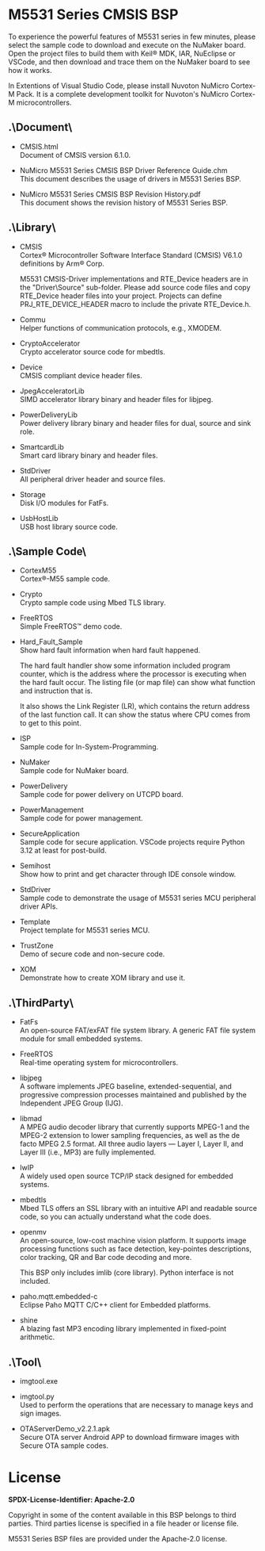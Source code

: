 # M5531 Series CMSIS BSP

To experience the powerful features of M5531 series in few minutes, please select the sample code to download and execute on the NuMaker board. Open the project files to build them with Keil® MDK, IAR, NuEclipse or VSCode, and then download and trace them on the NuMaker board to see how it works.

In Extentions of Visual Studio Code, please install Nuvoton NuMicro Cortex-M Pack. It is a complete development toolkit for Nuvoton's NuMicro Cortex-M microcontrollers.

## .\Document\

- CMSIS.html<br>
	Document of CMSIS version 6.1.0.

- NuMicro M5531 Series CMSIS BSP Driver Reference Guide.chm<br>
	This document describes the usage of drivers in M5531 Series BSP.

- NuMicro M5531 Series CMSIS BSP Revision History.pdf<br>
	This document shows the revision history of M5531 Series BSP.


## .\Library\

- CMSIS<br>
	Cortex® Microcontroller Software Interface Standard (CMSIS) V6.1.0 definitions by Arm® Corp.<p>
	M5531 CMSIS-Driver implementations and RTE_Device headers are in the "Driver\Source" sub-folder. Please add source code files and copy RTE_Device header files into your project. Projects can define PRJ_RTE_DEVICE_HEADER macro to include the private RTE_Device.h.

- Commu<br>
	Helper functions of communication protocols, e.g., XMODEM.

- CryptoAccelerator<br>
	Crypto accelerator source code for mbedtls.

- Device<br>
	CMSIS compliant device header files.

- JpegAcceleratorLib<br>
	SIMD accelerator library binary and header files for libjpeg.

- PowerDeliveryLib<br>
	Power delivery library binary and header files for dual, source and sink role.

- SmartcardLib<br>
	Smart card library binary and header files.

- StdDriver<br>
	All peripheral driver header and source files.

- Storage<br>
	Disk I/O modules for FatFs.

- UsbHostLib<br>
	USB host library source code.


## .\Sample Code\

- CortexM55<br>
	Cortex®-M55 sample code.

- Crypto<br>
	Crypto sample code using Mbed TLS library.

- FreeRTOS<br>
	Simple FreeRTOS™ demo code.
	
- Hard\_Fault\_Sample<br>
	Show hard fault information when hard fault happened.<p>
	The hard fault handler show some information included program counter, which is the address where the processor is executing when the hard fault occur. The listing file (or map file) can show what function and instruction that is.<p>
	It also shows the Link Register (LR), which contains the return address of the last function call. It can show the status where CPU comes from to get to this point.

- ISP<br>
	Sample code for In-System-Programming.

- NuMaker<br>
	Sample code for NuMaker board.

- PowerDelivery<br>
	Sample code for power delivery on UTCPD board.

- PowerManagement<br>
	Sample code for power management.

- SecureApplication<br>
	Sample code for secure application.
	VSCode projects require Python 3.12 at least for post-build.

- Semihost<br>
	Show how to print and get character through IDE console window.

- StdDriver<br>
	Sample code to demonstrate the usage of M5531 series MCU peripheral driver APIs.

- Template<br>
	Project template for M5531 series MCU.

- TrustZone<br>
	Demo of secure code and non-secure code.

- XOM<br>
	Demonstrate how to create XOM library and use it.


## .\ThirdParty\

- FatFs<br>
	An open-source FAT/exFAT file system library. A generic FAT file system module for small embedded systems.

- FreeRTOS<br>
	Real-time operating system for microcontrollers.

- libjpeg<br>
	A software implements JPEG baseline, extended-sequential, and progressive compression processes maintained and published by the Independent JPEG Group (IJG).

- libmad<br>
	A MPEG audio decoder library that currently supports MPEG-1 and the MPEG-2 extension to lower sampling frequencies, as well as the de facto MPEG 2.5 format. All three audio layers — Layer I, Layer II, and Layer III (i.e., MP3) are fully implemented.

- lwIP<br>
	A widely used open source TCP/IP stack designed for embedded systems.

- mbedtls<br>
	Mbed TLS offers an SSL library with an intuitive API and readable source code, so you can actually understand what the code does.

- openmv<br>
	An open-source, low-cost machine vision platform. It supports image processing functions such as face detection, key-pointes descriptions, color tracking, QR and Bar code decoding and more.<p>
	This BSP only includes imlib (core library). Python interface is not included.

- paho.mqtt.embedded-c<br>
	Eclipse Paho MQTT C/C++ client for Embedded platforms.

- shine<br>
	A blazing fast MP3 encoding library implemented in fixed-point arithmetic.


## .\Tool\

- imgtool.exe<br>
- imgtool.py<br>
	Used to perform the operations that are necessary to manage keys and sign images.

- OTAServerDemo_v2.2.1.apk<br>
	Secure OTA server Android APP to download firmware images with Secure OTA sample codes.


# License

**SPDX-License-Identifier: Apache-2.0**

Copyright in some of the content available in this BSP belongs to third parties.
Third parties license is specified in a file header or license file.<p>
M5531 Series BSP files are provided under the Apache-2.0 license.
